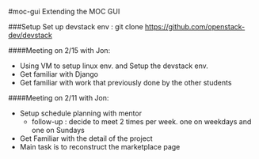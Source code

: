#moc-gui
Extending the MOC GUI

###Setup
Set up devstack env : git clone https://github.com/openstack-dev/devstack

####Meeting on 2/15 with Jon:
* Using VM to setup linux env. and Setup the devstack env.
* Get familiar with Django
* Get familiar with work that previously done by the other students

####Meeting on 2/11 with Jon:
* Setup schedule planning with mentor
	* follow-up : decide to meet 2 times per week. one on weekdays and one on Sundays
* Get Familiar with the detail of the project
* Main task is to reconstruct the marketplace page

